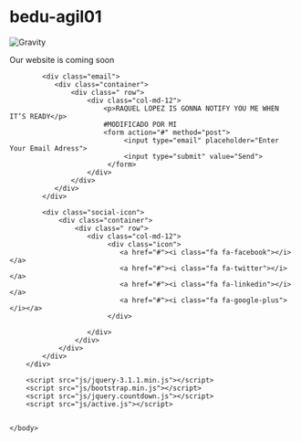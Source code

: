 # bedu-agil01
<!DOCTYPE html>
<html lang="en">
    <head>
        <meta charset="UTF-8">
        <title>Coming Soon Evening</title>
        <link href="https://fonts.googleapis.com/css?family=Raleway" rel="stylesheet">
        <link rel="stylesheet" href="css/bootstrap.min.css">
        <link rel="stylesheet" href="css/jquery.countdown.css">
        <link rel="stylesheet" href="css/font-awesome.min.css">
        <link rel="stylesheet" href="style.css">
    </head>
    <body>
      <div class="wrapper">
           <div class="opacity"></div>
            <div class="gravity">
               <div class="container">
                   <div class=" row">
                       <div class="col-md-12">
                       <img class="logo" src="img/gravity.png" alt="Gravity">
                       <P>Our website is coming soon</P>
                       </div>
                   </div>
               </div>
            </div>
            <div id="countdown"></div>
    
            <div class="email">
               <div class="container">
                   <div class=" row">
                       <div class="col-md-12">
                           <p>RAQUEL LOPEZ IS GONNA NOTIFY YOU ME WHEN IT’S READY</p>
                           #MODIFICADO POR MI
                           <form action="#" method="post">
                                <input type="email" placeholder="Enter Your Email Adress">
                                <input type="submit" value="Send">
                            </form>
                       </div>
                   </div>
               </div>
            </div>
    
            <div class="social-icon">
                <div class="container">
                    <div class=" row">
                       <div class="col-md-12">
                            <div class="icon">
                               <a href="#"><i class="fa fa-facebook"></i></a>
                               <a href="#"><i class="fa fa-twitter"></i></a>
                               <a href="#"><i class="fa fa-linkedin"></i></a>
                               <a href="#"><i class="fa fa-google-plus"></i></a>
                            </div>
    
                       </div>
                    </div>
                </div>
            </div>
        </div>
    	
		<script src="js/jquery-3.1.1.min.js"></script>
        <script src="js/bootstrap.min.js"></script>
        <script src="js/jquery.countdown.js"></script>
        <script src="js/active.js"></script>
    
    
    </body>


</html>


